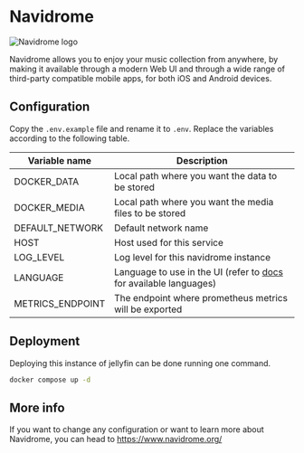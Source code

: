 # Navidrome

![Navidrome logo](https://repository-images.githubusercontent.com/52481933/4df80600-6648-11ea-86c8-59a3cec7424b)

Navidrome allows you to enjoy your music collection from anywhere, by making it available through a modern Web UI and through a wide range of third-party compatible mobile apps, for both iOS and Android devices.

## Configuration

Copy the `.env.example` file and rename it to `.env`. Replace the variables according to the following table.

| Variable name           | Description                                                      |
|-------------------------|------------------------------------------------------------------|
| DOCKER_DATA             | Local path where you want the data to be stored                  |
| DOCKER_MEDIA            | Local path where you want the media files to be stored           |
| DEFAULT_NETWORK         | Default network name                                             |
| HOST                    | Host used for this service                                       |
| LOG_LEVEL               | Log level for this navidrome instance                            |
| LANGUAGE                | Language to use in the UI (refer to [docs](https://github.com/navidrome/navidrome/tree/master/resources/i18n) for available languages) |
| METRICS_ENDPOINT        | The endpoint where prometheus metrics will be exported           |

## Deployment

Deploying this instance of jellyfin can be done running one command.

```bash
docker compose up -d
```

## More info

If you want to change any configuration or want to learn more about Navidrome, you can head to https://www.navidrome.org/